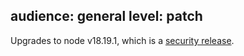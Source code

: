 audience: general
level: patch
---
Upgrades to node v18.19.1, which is a [security release](https://nodejs.org/en/blog/vulnerability/february-2024-security-releases/).
